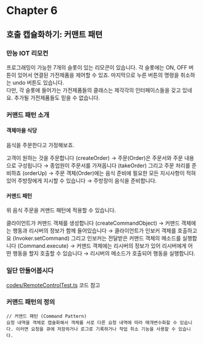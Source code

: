 # Chapter 6

## 호출 캡슐화하기: 커맨트 패텬

### 만능 IOT 리모컨

프로그래밍이 가능한 7개의 슬롯이 있는 리모콘이 있습니다. 각 슬롯에는 ON, OFF 버튼이 있어서 연결된 가전제품을 제어할 수 있죠. 마지막으로 누른 버튼의 명령을 취소하는 undo 버튼도 있습니다.\
다만, 각 슬롯에 들어가는 가전제품들의 클래스는 제각각의 인터페이스들을 갖고 있네요. 추가될 가전제품들도 믿을 수 없습니다.

### 커맨드 패턴 소개

#### 객체마을 식당

음식을 주문한다고 가정해보죠.

고객이 원하는 것을 주문합니다 (createOrder) &rarr; 주문(Order)은 주문서와 주문 내용으로 구성됩니다 &rarr; 종업원이 주문서를 가져옵니다 (takeOrder) 그리고 주문 처리를 준비하죠 (orderUp) &rarr; 주문 객체(Order)에는 음식 준비에 필요한 모든 지시사항이 적혀 있어 주방장에게 지시할 수 있습니다 &rarr; 주방장이 음식을 준비합니다.

#### 커맨드 패턴

위 음식 주문을 커맨드 패턴에 적용할 수 있습니다.

클라이언트가 커맨드 객체를 생성합니다 (createCommandObject) &rarr; 커맨드 객체에는 행동과 리시버의 정보가 함께 들어있습니다 &rarr; 클라이언트가 인보커 객체를 호출하고요 (Invoker.setCommand) 그리고 인보커는 전달받은 커맨드 객체의 메소드를 실행합니다 (Command.execute) &rarr; 커맨드 객체에는 리시버의 정보가 있어 리시버에게 어떤 행동을 할지 호출할 수 있습니다 &rarr; 리시버의 메소드가 호출되어 행동을 실행합니다.

### 일단 만들어봅시다

[codes/RemoteControlTest.ts](./codes/RemoteControlTest.ts) 코드 참고

### 커맨드 패턴의 정의

```text
// 커맨드 패턴 (Command Pattern)
요청 내역을 객체로 캡슐화해서 객체를 서로 다른 요청 내역에 따라 매개변수화할 수 있습니다. 이러면 요청을 큐에 저장하거나 로그로 기록하거나 작업 취소 기능을 사용할 수 있습니다.
```

<!-- 6. The Command Pattern: Encapsulating Invocation

* 		The Command Pattern defined
* 		The Command Pattern defined: the class diagram
* 		Assigning Commands to slots
* 		Implementing the Remote Control
* 		Implementing the Commands
* 		Putting the Remote Control through its paces
    * 		Now, let’s check out the execution of our remote control test...
* 		Time to write that documentation...
* 		What are we doing?
* 		Time to QA that Undo button!
* 		Using state to implement Undo
* 		Adding Undo to the CeilingFan commands
* 		Get ready to test the ceiling fan
* 		Testing the ceiling fan...
* 		Every remote needs a Party Mode!
* 		Using a macro command
* 		The Command Pattern means lots of command classes
    * 		Do we really need all these command classes?
* 		Simplifying the Remote Control with lambda expressions
* 		Simplifying even more with method references
    * 		What if we need to do more than one thing in our lambda expression?
* 		Test the remote control with lambda expressions
    * 		Check out the results of all those lambda expression commands...
* 		More uses of the Command Pattern: queuing requests
* 		More uses of the Command Pattern: logging requests
* 		Tools for your Design Toolbox -->